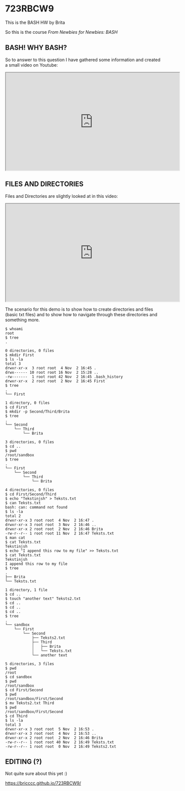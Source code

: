 # 723RBCW9
This is the BASH HW by Brita

So this is the course *From Newbies for Newbies: BASH* 
## BASH! WHY BASH?
So to answer to this question I have gathered some information and created a small video on Youtube:

<iframe width="560" height="315" src="https://www.youtube.com/embed/UwA90p9GzGU" ></iframe>


## FILES AND DIRECTORIES
Files and Directories are slightly looked at in this video:

<iframe width="560" height="315" src="https://youtu.be/qw-JPsR6_aQ" ></iframe>

The scenario for this demo is to show how to create directories and files (basic txt files) and to show how to navigate through these directories and something more.  

```
$ whoami
root
$ tree
.

0 directories, 0 files
$ mkdir First
$ ls -la
total 3
drwxr-xr-x  3 root root  4 Nov  2 16:45 .
drwx------ 10 root root 16 Nov  2 15:28 ..
-rw-------  1 root root 42 Nov  2 16:45 .bash_history
drwxr-xr-x  2 root root  2 Nov  2 16:45 First
$ tree
.
└── First

1 directory, 0 files
$ cd First
$ mkdir -p Second/Third/Brita
$ tree
.
└── Second
    └── Third
        └── Brita

3 directories, 0 files
$ cd ..
$ pwd
/root/sandbox
$ tree
.
└── First
    └── Second
        └── Third
            └── Brita

4 directories, 0 files
$ cd First/Second/Third
$ echo "Tekstinjsh" > Teksts.txt
$ can Teksts.txt
bash: can: command not found
$ ls -la
total 2
drwxr-xr-x 3 root root  4 Nov  2 16:47 .
drwxr-xr-x 3 root root  3 Nov  2 16:46 ..
drwxr-xr-x 2 root root  2 Nov  2 16:46 Brita
-rw-r--r-- 1 root root 11 Nov  2 16:47 Teksts.txt
$ man cat
$ cat Teksts.txt
Tekstinjsh
$ echo "I append this row to my file" >> Teksts.txt
$ cat Teksts.txt
Tekstinjsh
I append this row to my file
$ tree
.
├── Brita
└── Teksts.txt

1 directory, 1 file
$ cd ..
$ touch "another text" Teksts2.txt
$ cd ..
$ cd ..
$ cd ..
$ tree
.
└── sandbox
    └── First
        └── Second
            ├── Teksts2.txt
            ├── Third
            │   ├── Brita
            │   └── Teksts.txt
            └── another text

5 directories, 3 files
$ pwd
/root
$ cd sandbox
$ pwd
/root/sandbox
$ cd First/Second
$ pwd
/root/sandbox/First/Second
$ mv Teksts2.txt Third
$ pwd
/root/sandbox/First/Second
$ cd Third
$ ls -la
total 3
drwxr-xr-x 3 root root  5 Nov  2 16:53 .
drwxr-xr-x 3 root root  4 Nov  2 16:53 ..
drwxr-xr-x 2 root root  2 Nov  2 16:46 Brita
-rw-r--r-- 1 root root 40 Nov  2 16:49 Teksts.txt
-rw-r--r-- 1 root root  0 Nov  2 16:49 Teksts2.txt
```



## EDITING (?)
Not quite sure about this yet :)

https://bricccc.github.io/723RBCW9/

